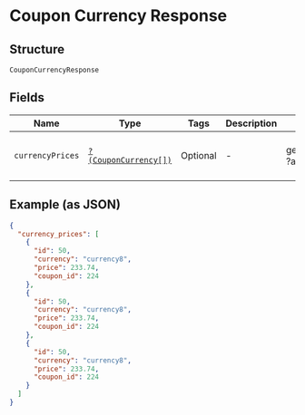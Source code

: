 
# Coupon Currency Response

## Structure

`CouponCurrencyResponse`

## Fields

| Name | Type | Tags | Description | Getter | Setter |
|  --- | --- | --- | --- | --- | --- |
| `currencyPrices` | [`?(CouponCurrency[])`](../../doc/models/coupon-currency.md) | Optional | - | getCurrencyPrices(): ?array | setCurrencyPrices(?array currencyPrices): void |

## Example (as JSON)

```json
{
  "currency_prices": [
    {
      "id": 50,
      "currency": "currency8",
      "price": 233.74,
      "coupon_id": 224
    },
    {
      "id": 50,
      "currency": "currency8",
      "price": 233.74,
      "coupon_id": 224
    },
    {
      "id": 50,
      "currency": "currency8",
      "price": 233.74,
      "coupon_id": 224
    }
  ]
}
```

